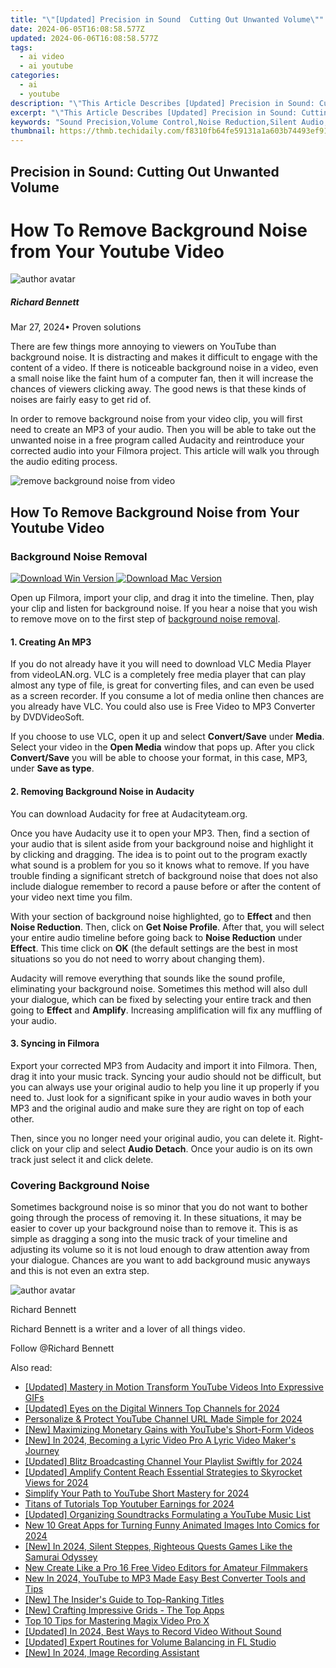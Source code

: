 ```yaml
---
title: "\"[Updated] Precision in Sound  Cutting Out Unwanted Volume\""
date: 2024-06-05T16:08:58.577Z
updated: 2024-06-06T16:08:58.577Z
tags:
  - ai video
  - ai youtube
categories:
  - ai
  - youtube
description: "\"This Article Describes [Updated] Precision in Sound: Cutting Out Unwanted Volume\""
excerpt: "\"This Article Describes [Updated] Precision in Sound: Cutting Out Unwanted Volume\""
keywords: "Sound Precision,Volume Control,Noise Reduction,Silent Audio,Clear Sounding,Hushed Audio,Quietude in Music"
thumbnail: https://thmb.techidaily.com/f8310fb64fe59131a1a603b74493ef91ec9be3bf91a44a7ee26654a9f6fff3c0.jpg
---
```


## Precision in Sound: Cutting Out Unwanted Volume

# How To Remove Background Noise from Your Youtube Video

![author avatar](https://images.wondershare.com/filmora/article-images/richard-bennett.jpg)

##### Richard Bennett

 Mar 27, 2024• Proven solutions

There are few things more annoying to viewers on YouTube than background noise. It is distracting and makes it difficult to engage with the content of a video. If there is noticeable background noise in a video, even a small noise like the faint hum of a computer fan, then it will increase the chances of viewers clicking away. The good news is that these kinds of noises are fairly easy to get rid of.

In order to remove background noise from your video clip, you will first need to create an MP3 of your audio. Then you will be able to take out the unwanted noise in a free program called Audacity and reintroduce your corrected audio into your Filmora project. This article will walk you through the audio editing process.

![remove background noise from video](https://images.wondershare.com/filmora/article-images/2021/remove-background-noise-from-video.jpg)

## How To Remove Background Noise from Your Youtube Video

### Background Noise Removal

[![Download Win Version](https://images.wondershare.com/filmora/guide/download-btn-win.jpg) ](https://tools.techidaily.com/wondershare/filmora/download/) [![Download Mac Version](https://images.wondershare.com/filmora/guide/download-btn-mac.jpg) ](https://tools.techidaily.com/wondershare/filmora/download/)

Open up Filmora, import your clip, and drag it into the timeline. Then, play your clip and listen for background noise. If you hear a noise that you wish to remove move on to the first step of [background noise removal](https://tools.techidaily.com/wondershare/filmora/download/).

#### 1\.  Creating An MP3

If you do not already have it you will need to download VLC Media Player from videoLAN.org. VLC is a completely free media player that can play almost any type of file, is great for converting files, and can even be used as a screen recorder. If you consume a lot of media online then chances are you already have VLC. You could also use is Free Video to MP3 Converter by DVDVideoSoft.

If you choose to use VLC, open it up and select **Convert/Save** under **Media**. Select your video in the **Open Media** window that pops up. After you click **Convert/Save** you will be able to choose your format, in this case, MP3, under **Save as type**.

#### 2\.  Removing Background Noise in Audacity

You can download Audacity for free at Audacityteam.org.

Once you have Audacity use it to open your MP3\. Then, find a section of your audio that is silent aside from your background noise and highlight it by clicking and dragging. The idea is to point out to the program exactly what sound is a problem for you so it knows what to remove. If you have trouble finding a significant stretch of background noise that does not also include dialogue remember to record a pause before or after the content of your video next time you film.

With your section of background noise highlighted, go to **Effect** and then **Noise Reduction**. Then, click on **Get Noise Profile**. After that, you will select your entire audio timeline before going back to **Noise Reduction** under **Effect**. This time click on **OK** (the default settings are the best in most situations so you do not need to worry about changing them).

Audacity will remove everything that sounds like the sound profile, eliminating your background noise. Sometimes this method will also dull your dialogue, which can be fixed by selecting your entire track and then going to **Effect** and **Amplify**. Increasing amplification will fix any muffling of your audio.

#### 3\. Syncing in Filmora

Export your corrected MP3 from Audacity and import it into Filmora. Then, drag it into your music track. Syncing your audio should not be difficult, but you can always use your original audio to help you line it up properly if you need to. Just look for a significant spike in your audio waves in both your MP3 and the original audio and make sure they are right on top of each other.

Then, since you no longer need your original audio, you can delete it. Right-click on your clip and select **Audio Detach**. Once your audio is on its own track just select it and click delete.

### Covering Background Noise

Sometimes background noise is so minor that you do not want to bother going through the process of removing it. In these situations, it may be easier to cover up your background noise than to remove it. This is as simple as dragging a song into the music track of your timeline and adjusting its volume so it is not loud enough to draw attention away from your dialogue. Chances are you want to add background music anyways and this is not even an extra step.

![author avatar](https://images.wondershare.com/filmora/article-images/richard-bennett.jpg)

Richard Bennett

Richard Bennett is a writer and a lover of all things video.

Follow @Richard Bennett

<span class="atpl-alsoreadstyle">Also read:</span>
<div><ul>
<li><a href="https://facebook-video-share.techidaily.com/updated-mastery-in-motion-transform-youtube-videos-into-expressive-gifs/"><u>[Updated] Mastery in Motion  Transform YouTube Videos Into Expressive GIFs</u></a></li>
<li><a href="https://facebook-video-share.techidaily.com/updated-eyes-on-the-digital-winners-top-channels-for-2024/"><u>[Updated] Eyes on the Digital Winners  Top Channels for 2024</u></a></li>
<li><a href="https://facebook-video-share.techidaily.com/personalize-and-protect-youtube-channel-url-made-simple-for-2024/"><u>Personalize & Protect  YouTube Channel URL Made Simple for 2024</u></a></li>
<li><a href="https://facebook-video-share.techidaily.com/new-maximizing-monetary-gains-with-youtubes-short-form-videos/"><u>[New] Maximizing Monetary Gains with YouTube's Short-Form Videos</u></a></li>
<li><a href="https://facebook-video-share.techidaily.com/new-in-2024-becoming-a-lyric-video-pro-a-lyric-video-makers-journey/"><u>[New] In 2024, Becoming a Lyric Video Pro  A Lyric Video Maker's Journey</u></a></li>
<li><a href="https://facebook-video-share.techidaily.com/updated-blitz-broadcasting-channel-your-playlist-swiftly-for-2024/"><u>[Updated] Blitz Broadcasting  Channel Your Playlist Swiftly for 2024</u></a></li>
<li><a href="https://facebook-video-share.techidaily.com/updated-amplify-content-reach-essential-strategies-to-skyrocket-views-for-2024/"><u>[Updated] Amplify Content Reach  Essential Strategies to Skyrocket Views for 2024</u></a></li>
<li><a href="https://facebook-video-share.techidaily.com/simplify-your-path-to-youtube-short-mastery-for-2024/"><u>Simplify Your Path to YouTube Short Mastery for 2024</u></a></li>
<li><a href="https://facebook-video-share.techidaily.com/titans-of-tutorials-top-youtuber-earnings-for-2024/"><u>Titans of Tutorials  Top Youtuber Earnings for 2024</u></a></li>
<li><a href="https://facebook-video-share.techidaily.com/updated-organizing-soundtracks-formulating-a-youtube-music-list/"><u>[Updated] Organizing Soundtracks  Formulating a YouTube Music List</u></a></li>
<li><a href="https://animation-videos.techidaily.com/new-10-great-apps-for-turning-funny-animated-images-into-comics-for-2024/"><u>New 10 Great Apps for Turning Funny Animated Images Into Comics for 2024</u></a></li>
<li><a href="https://on-screen-recording.techidaily.com/new-in-2024-silent-steppes-righteous-quests-games-like-the-samurai-odyssey/"><u>[New] In 2024, Silent Steppes, Righteous Quests  Games Like the Samurai Odyssey</u></a></li>
<li><a href="https://smart-video-creator.techidaily.com/new-create-like-a-pro-16-free-video-editors-for-amateur-filmmakers/"><u>New Create Like a Pro 16 Free Video Editors for Amateur Filmmakers</u></a></li>
<li><a href="https://video-creation-software.techidaily.com/new-in-2024-youtube-to-mp3-made-easy-best-converter-tools-and-tips/"><u>New In 2024, YouTube to MP3 Made Easy Best Converter Tools and Tips</u></a></li>
<li><a href="https://some-guidance.techidaily.com/new-the-insiders-guide-to-top-ranking-titles/"><u>[New] The Insider's Guide to Top-Ranking Titles</u></a></li>
<li><a href="https://extra-lessons.techidaily.com/new-crafting-impressive-grids-the-top-apps/"><u>[New] Crafting Impressive Grids - The Top Apps</u></a></li>
<li><a href="https://extra-tips.techidaily.com/top-10-tips-for-mastering-magix-video-pro-x/"><u>Top 10 Tips for Mastering Magix Video Pro X</u></a></li>
<li><a href="https://screen-mirroring-recording.techidaily.com/updated-in-2024-best-ways-to-record-video-without-sound/"><u>[Updated] In 2024, Best Ways to Record Video Without Sound</u></a></li>
<li><a href="https://some-knowledge.techidaily.com/updated-expert-routines-for-volume-balancing-in-fl-studio/"><u>[Updated] Expert Routines for Volume Balancing in FL Studio</u></a></li>
<li><a href="https://on-screen-recording.techidaily.com/new-in-2024-image-recording-assistant/"><u>[New] In 2024, Image Recording Assistant</u></a></li>
</ul></div>

<ins class="adsbygoogle"
      style="display:block"
      data-ad-client="ca-pub-7571918770474297"
      data-ad-slot="8358498916"
      data-ad-format="auto"
      data-full-width-responsive="true"></ins>